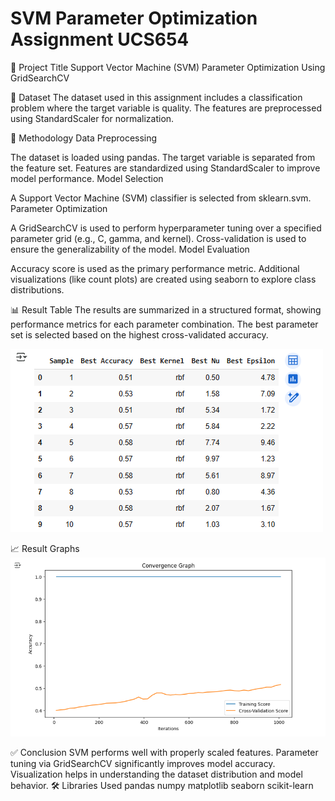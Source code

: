 # SVM Parameter Optimization Assignment UCS654

📌 Project Title
Support Vector Machine (SVM) Parameter Optimization Using GridSearchCV

📁 Dataset
The dataset used in this assignment includes a classification problem where the target variable is quality. The features are preprocessed using StandardScaler for normalization.

🧪 Methodology
Data Preprocessing

The dataset is loaded using pandas.
The target variable is separated from the feature set.
Features are standardized using StandardScaler to improve model performance.
Model Selection

A Support Vector Machine (SVM) classifier is selected from sklearn.svm.
Parameter Optimization

A GridSearchCV is used to perform hyperparameter tuning over a specified parameter grid (e.g., C, gamma, and kernel).
Cross-validation is used to ensure the generalizability of the model.
Model Evaluation

Accuracy score is used as the primary performance metric.
Additional visualizations (like count plots) are created using seaborn to explore class distributions.

📊 Result Table
The results are summarized in a structured format, showing performance metrics for each parameter combination. The best parameter set is selected based on the highest cross-validated accuracy.

![output](output.png)

📈 Result Graphs
![graph](graph.png)

✅ Conclusion
SVM performs well with properly scaled features.
Parameter tuning via GridSearchCV significantly improves model accuracy.
Visualization helps in understanding the dataset distribution and model behavior.
🛠️ Libraries Used
pandas
numpy
matplotlib
seaborn
scikit-learn
